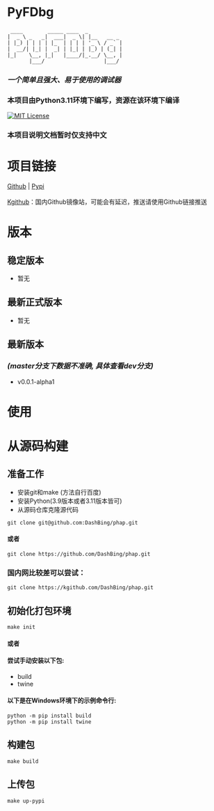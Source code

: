 # PyFDbg
```
 ____        _____ ____  _
|  _ \ _   _|  ___|  _ \| |__   __ _
| |_) | | | | |_  | | | | '_ \ / _` |
|  __/| |_| |  _| | |_| | |_) | (_| |
|_|    \__, |_|   |____/|_.__/ \__, |
       |___/                   |___/
```
### *一个简单且强大、易于使用的调试器*
### 本项目由Python3.11环境下编写，资源在该环境下编译
[![MIT License](https://img.shields.io/badge/license-MIT-blue.svg?style=flat)](http://choosealicense.com/licenses/mit/)
### 本项目说明文档暂时仅支持中文

# 项目链接
[Github](https://github.com/DashBing/pyfdbg/ "Github") | [Pypi](https://pypi.org/project/pyfdbg/ "Pypi")
<br><br>
[Kgithub](https://kgithub.com/DashBing/pyfdbg/)：国内Github镜像站，可能会有延迟，推送请使用Github链接推送

# 版本
## 稳定版本
+ 暂无

## 最新正式版本
+ 暂无

## 最新版本
### *(master分支下数据不准确, 具体查看dev分支)*
+ v0.0.1-alpha1

# 使用


# 从源码构建
## 准备工作
+ 安装git和make (方法自行百度)
+ 安装Python(3.9版本或者3.11版本皆可)
+ 从源码仓库克隆源代码
```
git clone git@github.com:DashBing/phap.git
```
#### 或者
```
git clone https://github.com/DashBing/phap.git
```
### 国内网比较差可以尝试：
```
git clone https://kgithub.com/DashBing/phap.git
```

## 初始化打包环境
```
make init
```
#### 或者
#### 尝试手动安装以下包:
+ build
+ twine
#### 以下是在Windows环境下的示例命令行:
```
python -m pip install build
python -m pip install twine
```

## 构建包
```
make build
```

## 上传包
```
make up-pypi
```
